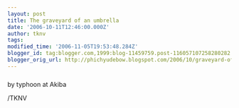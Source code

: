 ```yaml
---
layout: post
title: The graveyard of an umbrella
date: '2006-10-11T12:46:00.000Z'
author: tknv
tags: 
modified_time: '2006-11-05T19:53:48.284Z'
blogger_id: tag:blogger.com,1999:blog-11459759.post-116057107258280282
blogger_orig_url: http://phichyudebow.blogspot.com/2006/10/graveyard-of-umbrella.html
---
```


<a onblur="try {parent.deselectBloggerImageGracefully();} catch(e) {}" href="http://photos1.blogger.com/blogger/1063/931/1600/DSC00009.1.jpg"><img style="margin: 0px auto 10px; display: block; text-align: center; cursor: pointer;" src="http://photos1.blogger.com/blogger/1063/931/400/DSC00009.0.jpg" alt="" border="0" /></a>by typhoon at Akiba<div class="blogger-post-footer">/TKNV</div>